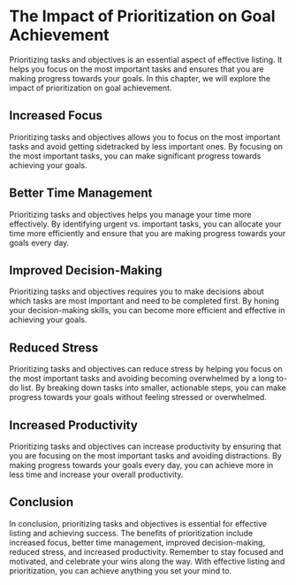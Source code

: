 The Impact of Prioritization on Goal Achievement
==============================================================================================

Prioritizing tasks and objectives is an essential aspect of effective listing. It helps you focus on the most important tasks and ensures that you are making progress towards your goals. In this chapter, we will explore the impact of prioritization on goal achievement.

Increased Focus
---------------

Prioritizing tasks and objectives allows you to focus on the most important tasks and avoid getting sidetracked by less important ones. By focusing on the most important tasks, you can make significant progress towards achieving your goals.

Better Time Management
----------------------

Prioritizing tasks and objectives helps you manage your time more effectively. By identifying urgent vs. important tasks, you can allocate your time more efficiently and ensure that you are making progress towards your goals every day.

Improved Decision-Making
------------------------

Prioritizing tasks and objectives requires you to make decisions about which tasks are most important and need to be completed first. By honing your decision-making skills, you can become more efficient and effective in achieving your goals.

Reduced Stress
--------------

Prioritizing tasks and objectives can reduce stress by helping you focus on the most important tasks and avoiding becoming overwhelmed by a long to-do list. By breaking down tasks into smaller, actionable steps, you can make progress towards your goals without feeling stressed or overwhelmed.

Increased Productivity
----------------------

Prioritizing tasks and objectives can increase productivity by ensuring that you are focusing on the most important tasks and avoiding distractions. By making progress towards your goals every day, you can achieve more in less time and increase your overall productivity.

Conclusion
----------

In conclusion, prioritizing tasks and objectives is essential for effective listing and achieving success. The benefits of prioritization include increased focus, better time management, improved decision-making, reduced stress, and increased productivity. Remember to stay focused and motivated, and celebrate your wins along the way. With effective listing and prioritization, you can achieve anything you set your mind to.
